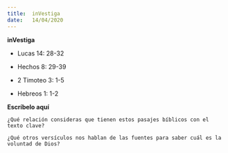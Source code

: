 ```yaml
---
title:  inVestiga
date:   14/04/2020
---
```


**inVestiga**

- Lucas 14: 28-32

- Hechos 8: 29-39

- 2 Timoteo 3: 1-5

- Hebreos 1: 1-2

**Escríbelo aquí**

`¿Qué relación consideras que tienen estos pasajes bíblicos con el texto clave?`

`¿Qué otros versículos nos hablan de las fuentes para saber cuál es la voluntad de Dios?`
